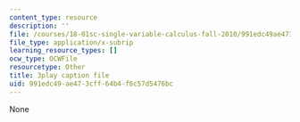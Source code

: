 ```yaml
---
content_type: resource
description: ''
file: /courses/18-01sc-single-variable-calculus-fall-2010/991edc49ae473cff64b4f6c57d5476bc_13UPhn32Mjs.srt
file_type: application/x-subrip
learning_resource_types: []
ocw_type: OCWFile
resourcetype: Other
title: 3play caption file
uid: 991edc49-ae47-3cff-64b4-f6c57d5476bc
---
```

None

